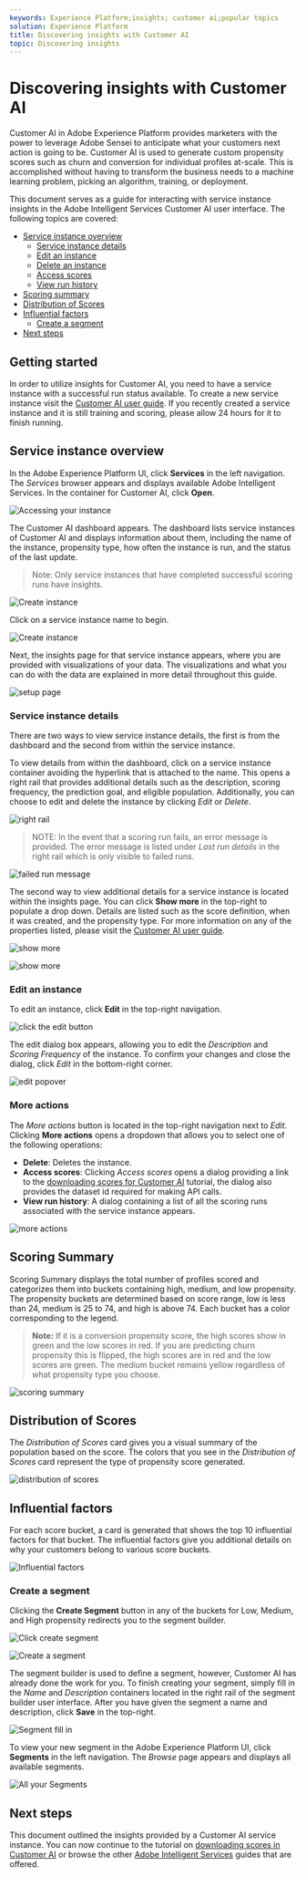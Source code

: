 ```yaml
---
keywords: Experience Platform;insights; customer ai;popular topics
solution: Experience Platform
title: Discovering insights with Customer AI
topic: Discovering insights
---
```


# Discovering insights with Customer AI

Customer AI in Adobe Experience Platform provides marketers with the power to leverage Adobe Sensei to anticipate what your customers next action is going to be. Customer AI is used to generate custom propensity scores such as churn and conversion for individual profiles at-scale. This is accomplished without having to transform the business needs to a machine learning problem, picking an algorithm, training, or deployment.

This document serves as a guide for interacting with service instance insights in the Adobe Intelligent Services Customer AI user interface. The following topics are covered:

- [Service instance overview](#service-instance-overview)
  - [Service instance details](#service-instance-details)
  - [Edit an instance](#edit-an-instance)
  - [Delete an instance](#more-actions)
  - [Access scores](#more-actions)
  - [View run history](#more-actions)
- [Scoring summary](#scoring-summary)
- [Distribution of Scores](#distribution-of-scores)
- [Influential factors](#influential-factors)
  - [Create a segment](#create-a-segment)
- [Next steps](#next-steps)

## Getting started

In order to utilize insights for Customer AI, you need to have a service instance with a successful run status available. To create a new service instance visit the [Customer AI user guide](./user-guide.md). If you recently created a service instance and it is still training and scoring, please allow 24 hours for it to finish running.

## Service instance overview

In the Adobe Experience Platform UI, click **Services** in the left navigation. The *Services* browser appears and displays available Adobe Intelligent Services. In the container for Customer AI, click **Open**.

![Accessing your instance](./images/insights/navigate-to-service.png)

The Customer AI dashboard appears. The dashboard lists service instances of Customer AI and displays information about them, including the name of the instance, propensity type, how often the instance is run, and the status of the last update.

> Note: Only service instances that have completed successful scoring runs have insights.

![Create instance](./images/insights/dashboard.png)

Click on a service instance name to begin.

![Create instance](./images/insights/click-the-name.png)

Next, the insights page for that service instance appears, where you are provided with visualizations of your data. The visualizations and what you can do with the data are explained in more detail throughout this guide.

![setup page](./images/insights/landing-page.png)


### Service instance details

There are two ways to view service instance details, the first is from the dashboard and the second from within the service instance. 

To view details from within the dashboard, click on a service instance container avoiding the hyperlink that is attached to the name. This opens a right rail that provides additional details such as the description, scoring frequency, the prediction goal, and eligible population. Additionally, you can choose to edit and delete the instance by clicking *Edit* or *Delete*.

![right rail](./images/insights/success-run.png)

> NOTE: In the event that a scoring run fails, an error message is provided. The error message is listed under *Last run details* in the right rail which is only visible to failed runs.

![failed run message](./images/insights/failed-run.png)

The second way to view additional details for a service instance is located within the insights page. You can click **Show more** in the top-right to populate a drop down. Details are listed such as the score definition, when it was created, and the propensity type. For more information on any of the properties listed, please visit the [Customer AI user guide](./user-guide.md).

![show more](./images/insights/landing-show-more.png)

![show more](./images/insights/show-more.png)

### Edit an instance

To edit an instance, click **Edit** in the top-right navigation.

![click the edit button](./images/insights/edit-button.png)

The edit dialog box appears, allowing you to edit the *Description* and *Scoring Frequency* of the instance. To confirm your changes and close the dialog, click *Edit* in the bottom-right corner.

![edit popover](./images/insights/edit-instance.png)

### More actions

The *More actions* button is located in the top-right navigation next to *Edit*. Clicking **More actions** opens a dropdown that allows you to select one of the following operations:

- **Delete**: Deletes the instance.
- **Access scores**: Clicking *Access scores* opens a dialog providing a link to the [downloading scores for Customer AI](./download-scores.md) tutorial, the dialog also provides the dataset id required for making API calls.
- **View run history**: A dialog containing a list of all the scoring runs associated with the service instance appears.

![more actions](./images/insights/more-actions.png)

## Scoring Summary

Scoring Summary displays the total number of profiles scored and categorizes them into buckets containing high, medium, and low propensity. The propensity buckets are determined based on score range, low is less than 24, medium is 25 to 74, and high is above 74. Each bucket has a color corresponding to the legend. 

> **Note:** If it is a conversion propensity score, the high scores show in green and the low scores in red. If you are predicting churn propensity this is flipped, the high scores are in red and the low scores are green. The medium bucket remains yellow regardless of what propensity type you choose.

![scoring summary](./images/insights/scoring-summary.png)

## Distribution of Scores

The *Distribution of Scores* card gives you a visual summary of the population based on the score. The colors that you see in the *Distribution of Scores* card represent the type of propensity score generated. 

![distribution of scores](./images/insights/distribution-of-scores.png)

## Influential factors

For each score bucket, a card is generated that shows the top 10 influential factors for that bucket. The influential factors give you additional details on why your customers belong to various score buckets.

![Influential factors](./images/insights/influential-factors.png)

### Create a segment

Clicking the **Create Segment** button in any of the buckets for Low, Medium, and High propensity redirects you to the segment builder.

![Click create segment](./images/insights/influential-factors-create-segment.png)

![Create a segment](./images/insights/create-segment.png)

The segment builder is used to define a segment, however, Customer AI has already done the work for you. To finish creating your segment, simply fill in the *Name* and *Description* containers located in the right rail of the segment builder user interface. After you have given the segment a name and description, click **Save** in the top-right.

![Segment fill in](./images/insights/segment-saving.png)

 To view your new segment in the Adobe Experience Platform UI, click **Segments** in the left navigation. The *Browse* page appears and displays all available segments. 

 ![All your Segments](./images/insights/Segments-dashboard.png)

## Next steps

This document outlined the insights provided by a Customer AI service instance. You can now continue to the tutorial on [downloading scores in Customer AI](./download-scores.md) or browse the other [Adobe Intelligent Services](../home.md) guides that are offered.